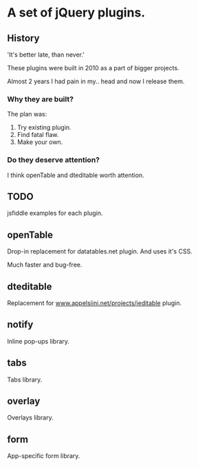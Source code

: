 # A set of jQuery plugins.
## History
'It's better late, than never.'

These plugins were built in 2010 as a part of bigger projects.

Almost 2 years I had pain in my.. head and now I release them.

### Why they are built?
The plan was:

1.  Try existing plugin.
2.  Find fatal flaw.
3.  Make your own.

### Do they deserve attention?
I think openTable and dteditable worth attention.

## TODO
jsfiddle examples for each plugin.

## openTable
Drop-in replacement for datatables.net plugin. And uses it's CSS.

Much faster and bug-free.

## dteditable
Replacement for www.appelsiini.net/projects/jeditable plugin. 

## notify
Inline pop-ups library.

## tabs
Tabs library.

## overlay
Overlays library.


## form
App-specific form library.
